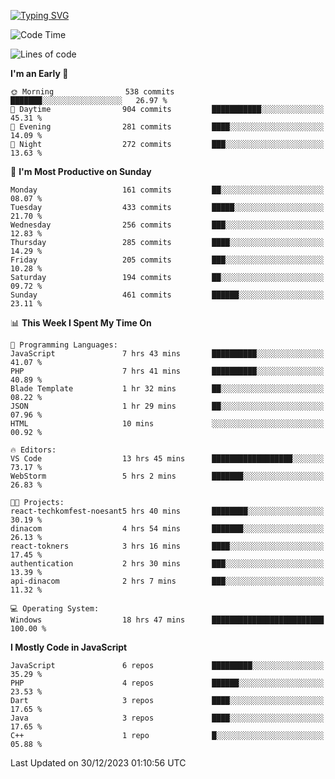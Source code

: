 [![Typing SVG](https://readme-typing-svg.herokuapp.com?font=Fira+Code&pause=1000&color=F7F7F7&random=false&width=435&lines=Hi+%F0%9F%91%8B%2C+I'm+Rafiu+Sidqi;I+Love+React+%F0%9F%98%8D)](https://git.io/typing-svg)
<!--START_SECTION:waka-->
![Code Time](http://img.shields.io/badge/Code%20Time-53%20hrs%2036%20mins-blue)

![Lines of code](https://img.shields.io/badge/From%20Hello%20World%20I%27ve%20Written-449.7%20thousand%20lines%20of%20code-blue)

**I'm an Early 🐤** 

```text
🌞 Morning                538 commits         ███████░░░░░░░░░░░░░░░░░░   26.97 % 
🌆 Daytime                904 commits         ███████████░░░░░░░░░░░░░░   45.31 % 
🌃 Evening                281 commits         ████░░░░░░░░░░░░░░░░░░░░░   14.09 % 
🌙 Night                  272 commits         ███░░░░░░░░░░░░░░░░░░░░░░   13.63 % 
```
📅 **I'm Most Productive on Sunday** 

```text
Monday                   161 commits         ██░░░░░░░░░░░░░░░░░░░░░░░   08.07 % 
Tuesday                  433 commits         █████░░░░░░░░░░░░░░░░░░░░   21.70 % 
Wednesday                256 commits         ███░░░░░░░░░░░░░░░░░░░░░░   12.83 % 
Thursday                 285 commits         ████░░░░░░░░░░░░░░░░░░░░░   14.29 % 
Friday                   205 commits         ███░░░░░░░░░░░░░░░░░░░░░░   10.28 % 
Saturday                 194 commits         ██░░░░░░░░░░░░░░░░░░░░░░░   09.72 % 
Sunday                   461 commits         ██████░░░░░░░░░░░░░░░░░░░   23.11 % 
```


📊 **This Week I Spent My Time On** 

```text
💬 Programming Languages: 
JavaScript               7 hrs 43 mins       ██████████░░░░░░░░░░░░░░░   41.07 % 
PHP                      7 hrs 41 mins       ██████████░░░░░░░░░░░░░░░   40.89 % 
Blade Template           1 hr 32 mins        ██░░░░░░░░░░░░░░░░░░░░░░░   08.22 % 
JSON                     1 hr 29 mins        ██░░░░░░░░░░░░░░░░░░░░░░░   07.96 % 
HTML                     10 mins             ░░░░░░░░░░░░░░░░░░░░░░░░░   00.92 % 

🔥 Editors: 
VS Code                  13 hrs 45 mins      ██████████████████░░░░░░░   73.17 % 
WebStorm                 5 hrs 2 mins        ███████░░░░░░░░░░░░░░░░░░   26.83 % 

🐱‍💻 Projects: 
react-techkomfest-noesant5 hrs 40 mins       ████████░░░░░░░░░░░░░░░░░   30.19 % 
dinacom                  4 hrs 54 mins       ███████░░░░░░░░░░░░░░░░░░   26.13 % 
react-tokners            3 hrs 16 mins       ████░░░░░░░░░░░░░░░░░░░░░   17.45 % 
authentication           2 hrs 30 mins       ███░░░░░░░░░░░░░░░░░░░░░░   13.39 % 
api-dinacom              2 hrs 7 mins        ███░░░░░░░░░░░░░░░░░░░░░░   11.32 % 

💻 Operating System: 
Windows                  18 hrs 47 mins      █████████████████████████   100.00 % 
```

**I Mostly Code in JavaScript** 

```text
JavaScript               6 repos             █████████░░░░░░░░░░░░░░░░   35.29 % 
PHP                      4 repos             ██████░░░░░░░░░░░░░░░░░░░   23.53 % 
Dart                     3 repos             ████░░░░░░░░░░░░░░░░░░░░░   17.65 % 
Java                     3 repos             ████░░░░░░░░░░░░░░░░░░░░░   17.65 % 
C++                      1 repo              █░░░░░░░░░░░░░░░░░░░░░░░░   05.88 % 
```




 Last Updated on 30/12/2023 01:10:56 UTC
<!--END_SECTION:waka-->

